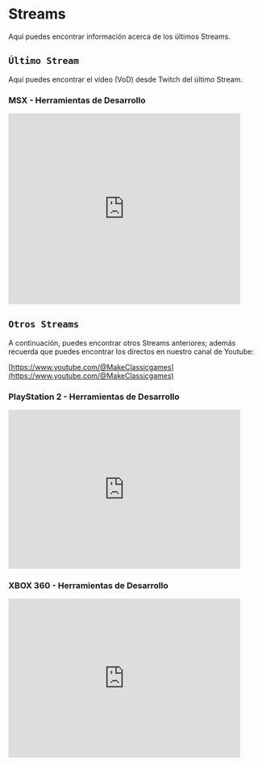 # Streams

Aquí puedes encontrar información acerca de los últimos Streams.

## ```Último Stream```

Aquí puedes encontrar el vídeo (VoD) desde Twitch del último Stream.

### MSX - Herramientas de Desarrollo

<iframe src="https://player.twitch.tv/?video=2403783700&parent=makeclassicgames.dev" frameborder="0" allowfullscreen="true" scrolling="no" height="378" width="460"></iframe>

<p></p>

## ```Otros Streams```

A continuación, puedes encontrar otros Streams anteriores; además recuerda que puedes encontrar los directos en nuestro canal de Youtube:

[https://www.youtube.com/@MakeClassicgames](https://www.youtube.com/@MakeClassicgames)

<p></p>

### PlayStation 2 - Herramientas de Desarrollo

<iframe width="460" height="315" src="https://www.youtube.com/embed/ifsoXS7o_VM?si=O-ssgjh5YJYYjGge" title="YouTube video player" frameborder="0" allow="accelerometer; autoplay; clipboard-write; encrypted-media; gyroscope; picture-in-picture; web-share" referrerpolicy="strict-origin-when-cross-origin" allowfullscreen></iframe>

### XBOX 360 - Herramientas de Desarrollo

<iframe width="460" height="315" src="https://www.youtube.com/embed/qBwbqORDZT8?si=vOi8rwpplaBc2CxB" title="YouTube video player" frameborder="0" allow="accelerometer; autoplay; clipboard-write; encrypted-media; gyroscope; picture-in-picture; web-share" referrerpolicy="strict-origin-when-cross-origin" allowfullscreen></iframe>